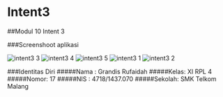 # Intent3
##Modul 10 Intent 3

###Screenshoot aplikasi

![intent3 3](https://cloud.githubusercontent.com/assets/23449098/20267667/aa3806cc-aa30-11e6-90b3-dbb25e9df108.PNG)
![intent3 4](https://cloud.githubusercontent.com/assets/23449098/20267670/ab248ee8-aa30-11e6-8ef4-99371e3d9840.PNG)
![intent3 5](https://cloud.githubusercontent.com/assets/23449098/20267669/ab0bd98e-aa30-11e6-83a4-b96d57838fbb.PNG)
![intent3 1](https://cloud.githubusercontent.com/assets/23449098/20267672/ab5d4260-aa30-11e6-87bc-7975f46fc6e5.PNG)
![intent3 2](https://cloud.githubusercontent.com/assets/23449098/20267671/ab4440ee-aa30-11e6-810d-7e74f3e9ae80.PNG)




###Identitas Diri
#####Nama : Grandis Rufaidah
#####Kelas: XI RPL 4
#####Nomor: 17
#####NIS : 4718/1437.070
#####Sekolah: SMK Telkom Malang
